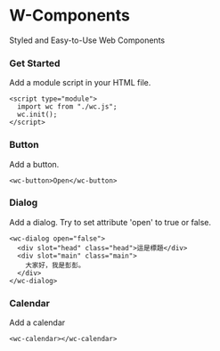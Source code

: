 # W-Components
Styled and Easy-to-Use Web Components

### Get Started
Add a module script in your HTML file.
```
<script type="module">
  import wc from "./wc.js";
  wc.init();
</script>
```

### Button
Add a button.
```
<wc-button>Open</wc-button>
```

### Dialog
Add a dialog. Try to set attribute 'open' to true or false.
```
<wc-dialog open="false">
  <div slot="head" class="head">這是標題</div>
  <div slot="main" class="main">
    大家好，我是彭彭。
  </div>
</wc-dialog>
```

### Calendar
Add a calendar
```
<wc-calendar></wc-calendar>
```
